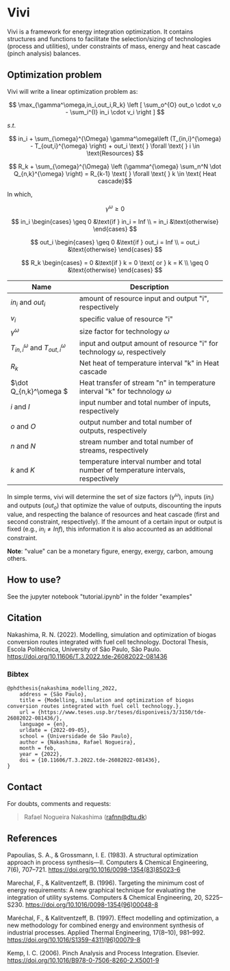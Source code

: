 # Vivi

Vivi is a framework for energy integration optimization. It contains structures and functions to facilitate the selection/sizing of technologies (process and utilities), under constraints of mass, energy and heat cascade (pinch analysis) balances.

## Optimization problem
Vivi will write a linear optimization problem as:

$$ \max_{\gamma^\omega,in_i,out_i,R_k} \left [ \sum_o^{O} out_o \cdot v_o - \sum_i^{I} in_i \cdot v_i \right ] $$

$s.t.$

$$ in_i + \sum_{\omega}^{\Omega} \gamma^\omega\left (T_{in,i}^{\omega} - T_{out,i}^{\omega} \right) + out_i \text{ } \forall \text{ } i \in \text{Resources} $$

$$ R_k + \sum_{\omega}^{\Omega} \left (\gamma^{\omega} \sum_n^N \dot Q_{n,k}^{\omega} \right) = R_{k-1} \text{ } \forall \text{ } k \in \text{ Heat cascade}$$

In which,

$$ \gamma^\omega \geq 0 $$

$$ in_i  \begin{cases} 
            \geq 0 &\text{if } in_i = Inf \\
            = in_i &\text{otherwise}
        \end{cases} $$


$$ out_i  \begin{cases} 
            \geq 0 &\text{if } out_i = Inf \\
            = out_i &\text{otherwise}
        \end{cases} $$

$$ R_k  \begin{cases} 
            = 0 &\text{if } k = 0 \text{ or } k = K \\
            \geq 0 &\text{otherwise}
        \end{cases} $$

| Name | Description |
| -------- | ----------- |
| $in_i$ and $out_i$ | amount of resource input and output "i", respectively | 
| $v_i$ | specific value of resource "i" |
| $\gamma^\omega$ | size factor for technology $\omega$ |
| $T_{in,i}^{\omega}$ and $T_{out,i}^{\omega}$ | input and output amount of resource "i" for technology $\omega$, respectively |
| $R_k$ | Net heat of temperature interval "k" in Heat cascade |
| $\dot Q_{n,k}^\omega $ | Heat transfer of stream "n" in temperature interval "k" for technology $\omega$ |
| $i$ and $I$ | input number and total number of inputs, respectively |
| $o$ and $O$ | output number and total number of outputs, respectively |
| $n$ and $N$ | stream number and total number of streams, respectively |
| $k$ and $K$ | temperature interval number and total number of temperature intervals, respectively |

In simple terms, vivi will determine the set of size factors $(\gamma^\omega)$, inputs $(in_i)$ and outputs $(out_o)$ that optimize the value of outputs, discounting the inputs value, and respecting the balance of resources and heat cascade (first and second constraint, respectively). If the amount of a certain input or output is fixed (e.g., $in_i\neq Inf$), this information it is also accounted as an additional constraint.

**Note**: "value" can be a monetary figure, energy, exergy, carbon, amoung others.

## How to use?
See the jupyter notebook "tutorial.ipynb" in the folder "examples"

## Citation
Nakashima, R. N. (2022). Modelling, simulation and optimization of biogas conversion routes integrated with fuel cell technology. Doctoral Thesis, Escola Politécnica, University of São Paulo, São Paulo. https://doi.org/10.11606/T.3.2022.tde-26082022-081436


### Bibtex

    
    @phdthesis{nakashima_modelling_2022,
	    address = {São Paulo},
	    title = {Modelling, simulation and optimization of biogas conversion routes integrated with fuel cell technology.},
	    url = {https://www.teses.usp.br/teses/disponiveis/3/3150/tde-26082022-081436/},
	    language = {en},
	    urldate = {2022-09-05},
	    school = {Universidade de São Paulo},
	    author = {Nakashima, Rafael Nogueira},
	    month = feb,
	    year = {2022},
	    doi = {10.11606/T.3.2022.tde-26082022-081436},
    }


## Contact
For doubts, comments and requests:

> Rafael Nogueira Nakashima (rafnn@dtu.dk)

## References

Papoulias, S. A., & Grossmann, I. E. (1983). A structural optimization approach in process synthesis—II. Computers & Chemical Engineering, 7(6), 707–721. https://doi.org/10.1016/0098-1354(83)85023-6

Marechal, F., & Kalitventzeff, B. (1996). Targeting the minimum cost of energy requirements: A new graphical technique for evaluating the integration of utility systems. Computers & Chemical Engineering, 20, S225–S230. https://doi.org/10.1016/0098-1354(96)00048-8

Maréchal, F., & Kalitventzeff, B. (1997). Effect modelling and optimization, a new methodology for combined energy and environment synthesis of industrial processes. Applied Thermal Engineering, 17(8–10), 981–992. https://doi.org/10.1016/S1359-4311(96)00079-8

Kemp, I. C. (2006). Pinch Analysis and Process Integration. Elsevier. https://doi.org/10.1016/B978-0-7506-8260-2.X5001-9

